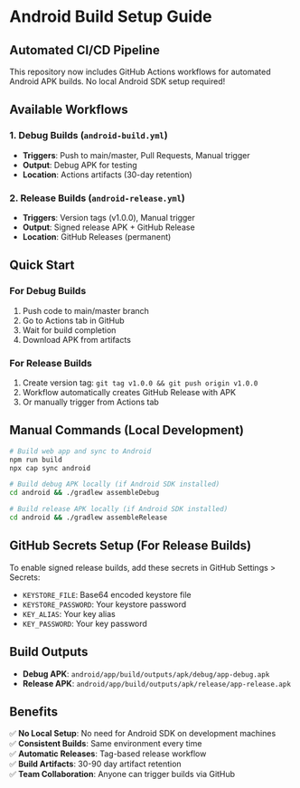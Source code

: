 # Android Build Setup Guide

## Automated CI/CD Pipeline

This repository now includes GitHub Actions workflows for automated Android APK builds. No local Android SDK setup required!

## Available Workflows

### 1. Debug Builds (`android-build.yml`)
- **Triggers**: Push to main/master, Pull Requests, Manual trigger
- **Output**: Debug APK for testing
- **Location**: Actions artifacts (30-day retention)

### 2. Release Builds (`android-release.yml`)
- **Triggers**: Version tags (v1.0.0), Manual trigger
- **Output**: Signed release APK + GitHub Release
- **Location**: GitHub Releases (permanent)

## Quick Start

### For Debug Builds
1. Push code to main/master branch
2. Go to Actions tab in GitHub
3. Wait for build completion
4. Download APK from artifacts

### For Release Builds
1. Create version tag: `git tag v1.0.0 && git push origin v1.0.0`
2. Workflow automatically creates GitHub Release with APK
3. Or manually trigger from Actions tab

## Manual Commands (Local Development)

```bash
# Build web app and sync to Android
npm run build
npx cap sync android

# Build debug APK locally (if Android SDK installed)
cd android && ./gradlew assembleDebug

# Build release APK locally (if Android SDK installed)
cd android && ./gradlew assembleRelease
```

## GitHub Secrets Setup (For Release Builds)

To enable signed release builds, add these secrets in GitHub Settings > Secrets:

- `KEYSTORE_FILE`: Base64 encoded keystore file
- `KEYSTORE_PASSWORD`: Your keystore password
- `KEY_ALIAS`: Your key alias
- `KEY_PASSWORD`: Your key password

## Build Outputs

- **Debug APK**: `android/app/build/outputs/apk/debug/app-debug.apk`
- **Release APK**: `android/app/build/outputs/apk/release/app-release.apk`

## Benefits

✅ **No Local Setup**: No need for Android SDK on development machines  
✅ **Consistent Builds**: Same environment every time  
✅ **Automatic Releases**: Tag-based release workflow  
✅ **Build Artifacts**: 30-90 day artifact retention  
✅ **Team Collaboration**: Anyone can trigger builds via GitHub
